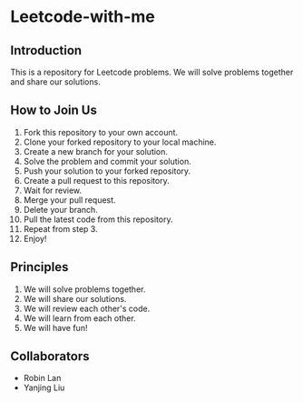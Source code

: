 # Leetcode-with-me

## Introduction
This is a repository for Leetcode problems. We will solve problems together and share our solutions.

## How to Join Us
1. Fork this repository to your own account.
2. Clone your forked repository to your local machine.
3. Create a new branch for your solution.
4. Solve the problem and commit your solution.
5. Push your solution to your forked repository.
6. Create a pull request to this repository.
7. Wait for review.
8. Merge your pull request.
9. Delete your branch.
10. Pull the latest code from this repository.
11. Repeat from step 3.
12. Enjoy!

## Principles
1. We will solve problems together.
2. We will share our solutions.
3. We will review each other's code.
4. We will learn from each other.
5. We will have fun!


## Collaborators
- Robin Lan
- Yanjing Liu